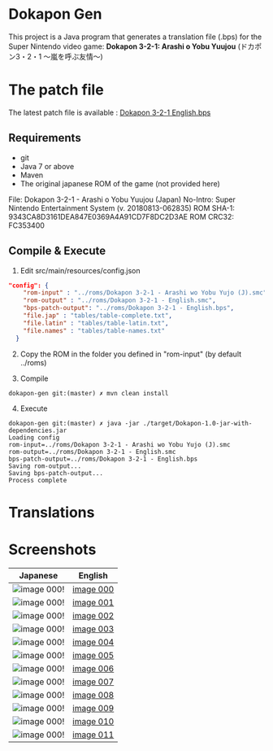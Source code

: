 # Dokapon Gen

This project is a Java program that generates a translation file (.bps) for the Super Nintendo video game:
**Dokapon 3-2-1: Arashi o Yobu Yuujou** (ドカポン3・2・1 〜嵐を呼ぶ友情〜)

# The patch file

The latest patch file is available : [Dokapon 3-2-1 English.bps](https://github.com/Krokodyl/dokapon-english/blob/master/roms/Dokapon%203-2-1%20-%20English.bps)


## Requirements

* git
* Java 7 or above
* Maven
* The original japanese ROM of the game (not provided here)

File: Dokapon 3-2-1 - Arashi o Yobu Yuujou (Japan)
No-Intro: Super Nintendo Entertainment System (v. 20180813-062835)
ROM SHA-1: 9343CA8D3161DEA847E0369A4A91CD7F8DC2D3AE
ROM CRC32: FC353400

## Compile & Execute

1. Edit src/main/resources/config.json
```json
"config": {
    "rom-input" : "../roms/Dokapon 3-2-1 - Arashi wo Yobu Yujo (J).smc",
    "rom-output" : "../roms/Dokapon 3-2-1 - English.smc",
    "bps-patch-output": "../roms/Dokapon 3-2-1 - English.bps",
    "file.jap" : "tables/table-complete.txt",
    "file.latin" : "tables/table-latin.txt",
    "file.names" : "tables/table-names.txt"
  }
```

2. Copy the ROM in the folder you defined in "rom-input" (by default ../roms)

3. Compile
```console
dokapon-gen git:(master) ✗ mvn clean install
```

4. Execute
```console
dokapon-gen git:(master) ✗ java -jar ./target/Dokapon-1.0-jar-with-dependencies.jar
Loading config
rom-input=../roms/Dokapon 3-2-1 - Arashi wo Yobu Yujo (J).smc
rom-output=../roms/Dokapon 3-2-1 - English.smc
bps-patch-output=../roms/Dokapon 3-2-1 - English.bps
Saving rom-output...
Saving bps-patch-output...
Process complete
```

# Translations

# Screenshots
Japanese | English
------------ | -------------
![image 000](/screenshots/japanese/000.png)! | [image 000](/screenshots/english/000.png)
![image 000](/screenshots/japanese/001.png)! | [image 001](/screenshots/english/001.png)
![image 000](/screenshots/japanese/002.png)! | [image 002](/screenshots/english/002.png)
![image 000](/screenshots/japanese/003.png)! | [image 003](/screenshots/english/003.png)
![image 000](/screenshots/japanese/004.png)! | [image 004](/screenshots/english/004.png)
![image 000](/screenshots/japanese/005.png)! | [image 005](/screenshots/english/005.png)
![image 000](/screenshots/japanese/006.png)! | [image 006](/screenshots/english/006.png)
![image 000](/screenshots/japanese/007.png)! | [image 007](/screenshots/english/007.png)
![image 000](/screenshots/japanese/008.png)! | [image 008](/screenshots/english/008.png)
![image 000](/screenshots/japanese/009.png)! | [image 009](/screenshots/english/009.png)
![image 000](/screenshots/japanese/010.png)! | [image 010](/screenshots/english/010.png)
![image 000](/screenshots/japanese/011.png)! | [image 011](/screenshots/english/011.png)
